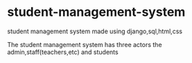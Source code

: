 # student-management-system
student management system made using django,sql,html,css

The student management system has three actors the admin,staff(teachers,etc) and students


